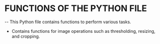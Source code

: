 # FUNCTIONS OF THE PYTHON FILE
-- This Python file contains functions to perform various tasks.
- Contains functions for image operations such as thresholding, resizing, and cropping.